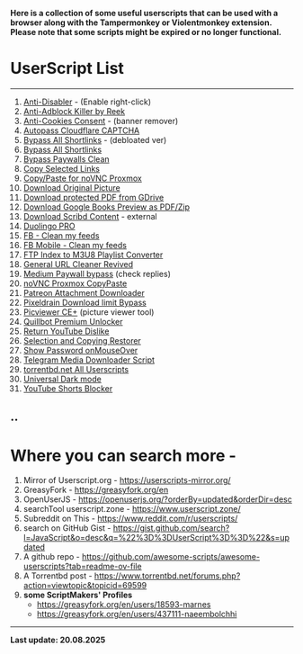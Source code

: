 **Here is a collection of some useful userscripts that can be used with a browser along with the Tampermonkey or Violentmonkey extension. Please note that some scripts might be expired or no longer functional.**

# UserScript List
---
1. [Anti-Disabler](https://userscripts-mirror.org/scripts/show/30096) - (Enable right-click)
2. [Anti-Adblock Killer by Reek](https://openuserjs.org/scripts/reek/Anti-Adblock_Killer_Reek )  
3. [Anti-Cookies Consent](https://greasyfork.org/en/scripts/432050-anti-cookies-consent) - (banner remover)
4. [Autopass Cloudflare CAPTCHA](https://greasyfork.org/en/scripts/464785-autopass-cloudflare-captcha)   
5. [Bypass All Shortlinks](https://codeberg.org/Amm0ni4/bypass-all-shortlinks-debloated) - (debloated ver) 
6. [Bypass All Shortlinks](https://greasyfork.org/en/scripts/431691-bypass-all-shortlinks) 
7. [Bypass Paywalls Clean](https://gitflic.ru/project/magnolia1234/bypass-paywalls-clean-filters)  
8. [Copy Selected Links](https://greasyfork.org/en/scripts/469506-copy-selected-links)  
9. [Copy/Paste for noVNC Proxmox](https://gist.github.com/amunchet/4cfaf0274f3d238946f9f8f94fa9ee02)  
10. [Download Original Picture](https://greasyfork.org/en/scripts/396746-download-original-picture) 
11. [Download protected PDF from GDrive](https://greasyfork.org/en/scripts/493184-download-protected-pdf-google-drive) 
12. [Download Google Books Preview as PDF/Zip](https://greasyfork.org/en/scripts/392810-googlebookdown) 
13. [Download Scribd Content](https://github.com/FENZIGO/Scribd-Content-Viewer-Downloader) - external 
14. [Duolingo PRO](https://greasyfork.org/en/scripts/473310-duolingo-pro)
15. [FB - Clean my feeds](https://greasyfork.org/en/scripts/431970-fb-clean-my-feeds)
16. [FB Mobile - Clean my feeds](https://greasyfork.org/en/scripts/479868-fb-mobile-clean-my-feeds)  
17. [FTP Index to M3U8 Playlist Converter](https://greasyfork.org/en/scripts/530480-ftp-index-to-m3u8-playlist-converter)  
18. [General URL Cleaner Revived](https://greasyfork.org/en/scripts/432387-general-url-cleaner-revived)  
19. [Medium Paywall bypass](https://gist.github.com/mathix420/e0604ab0e916622972372711d2829555) (check replies)  
20. [noVNC Proxmox CopyPaste](https://gist.github.com/amunchet/4cfaf0274f3d238946f9f8f94fa9ee02)
21. [Patreon Attachment Downloader](https://gist.github.com/xMarch/e0b99faf69d4a251a08eb296ef356566)  
22. [Pixeldrain Download limit Bypass](https://greasyfork.org/en/scripts/491326-pixeldrain-download-bypass)
23. [Picviewer CE+](https://greasyfork.org/en/scripts/24204-picviewer-ce) (picture viewer tool)
24. [Quillbot Premium Unlocker](https://greasyfork.org/en/scripts/465276-quillbot-premium-unlocker)  
25. [Return YouTube Dislike](https://returnyoutubedislike.com/install)  
26. [Selection and Copying Restorer](https://greasyfork.org/en/scripts/427575-selection-and-copying-restorer-universal)
27. [Show Password onMouseOver](https://greasyfork.org/en/scripts/32-show-password-onmouseover)  
28. [Telegram Media Downloader Script](https://greasyfork.org/en/scripts/446342-telegram-media-downloader)
29. [torrentbd.net All Userscripts](https://greasyfork.org/en/scripts/by-site/torrentbd.net)
30. [Universal Dark mode](https://gist.github.com/cjbayliss/258b409395702efaba3a0a9794c6cea0)
31. [YouTube Shorts Blocker](https://gist.github.com/Anthonyg5005/858b7bebe588dc7012bded18405cd7d9)  

..
-------
# Where you can search more -
1. Mirror of Userscript.org - https://userscripts-mirror.org/
2. GreasyFork - https://greasyfork.org/en
3. OpenUserJS - https://openuserjs.org/?orderBy=updated&orderDir=desc
4. searchTool userscript.zone - https://www.userscript.zone/
5. Subreddit on This - https://www.reddit.com/r/userscripts/
6. search on GitHub Gist - https://gist.github.com/search?l=JavaScript&o=desc&q=%22%3D%3DUserScript%3D%3D%22&s=updated
7. A github repo - https://github.com/awesome-scripts/awesome-userscripts?tab=readme-ov-file
8. A Torrentbd post - https://www.torrentbd.net/forums.php?action=viewtopic&topicid=69599
9. **some ScriptMakers' Profiles**
   - https://greasyfork.org/en/users/18593-marnes
   - https://greasyfork.org/en/users/437111-naeembolchhi

-------
**Last update: 20.08.2025**
